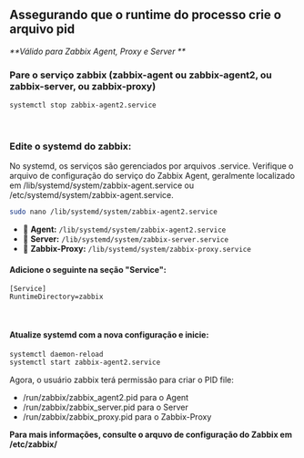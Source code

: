 ## Assegurando que o runtime do processo crie o arquivo pid
_**Válido para Zabbix Agent, Proxy e Server
**_

### Pare o serviço zabbix (zabbix-agent ou zabbix-agent2, ou zabbix-server, ou zabbix-proxy)
```bash
systemctl stop zabbix-agent2.service
```
<br>

### Edite o systemd do zabbix:
No systemd, os serviços são gerenciados por arquivos .service. Verifique o arquivo de configuração do serviço do Zabbix Agent, geralmente localizado em /lib/systemd/system/zabbix-agent.service ou /etc/systemd/system/zabbix-agent.service.

```bash
sudo nano /lib/systemd/system/zabbix-agent2.service
```
- 📌 **Agent:** `/lib/systemd/system/zabbix-agent2.service`
- 📌 **Server:** `/lib/systemd/system/zabbix-server.service`
- 📌 **Zabbix-Proxy:** `/lib/systemd/system/zabbix-proxy.service`

#### Adicione o seguinte na seção "Service":
```text
[Service]
RuntimeDirectory=zabbix
```
<br>

#### Atualize systemd com a nova configuração e inicie:
```bash
systemctl daemon-reload
systemctl start zabbix-agent2.service
```
Agora, o usuário zabbix terá permissão para criar o PID file: 
* /run/zabbix/zabbix_agent2.pid para o Agent
* /run/zabbix/zabbix_server.pid para o Server
* /run/zabbix/zabbix_proxy.pid para o Zabbix-Proxy

**Para mais informações, consulte o arquvo de configuração do Zabbix em /etc/zabbix/**
